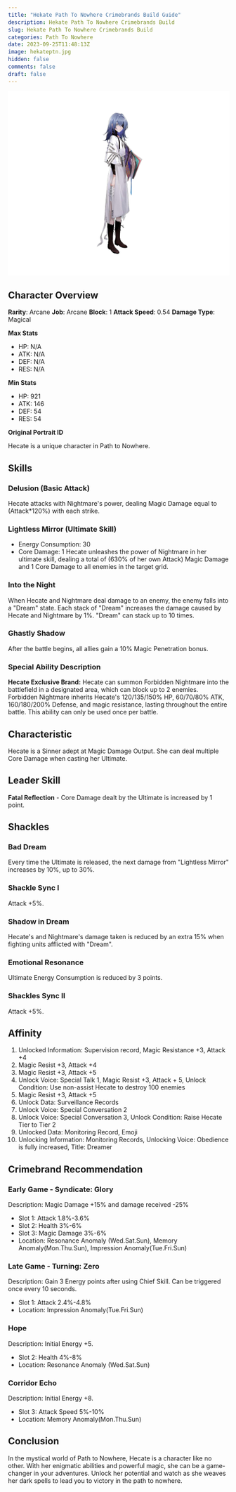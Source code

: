 ```yaml
---
title: "Hekate Path To Nowhere Crimebrands Build Guide"
description: Hekate Path To Nowhere Crimebrands Build
slug: Hekate Path To Nowhere Crimebrands Build
categories: Path To Nowhere
date: 2023-09-25T11:48:13Z
image: hekateptn.jpg
hidden: false
comments: false
draft: false
---
```


![hekate crimebrands](hekateptn.jpg)

## Character Overview

**Rarity**: Arcane
**Job**: Arcane
**Block**: 1
**Attack Speed**: 0.54
**Damage Type**: Magical

**Max Stats**
- HP: N/A
- ATK: N/A
- DEF: N/A
- RES: N/A

**Min Stats**
- HP: 921
- ATK: 146
- DEF: 54
- RES: 54

**Original Portrait ID**

Hecate is a unique character in Path to Nowhere.

## Skills

### Delusion (Basic Attack)
Hecate attacks with Nightmare's power, dealing Magic Damage equal to (Attack*120%) with each strike.

### Lightless Mirror (Ultimate Skill)
- Energy Consumption: 30
- Core Damage: 1
Hecate unleashes the power of Nightmare in her ultimate skill, dealing a total of (630% of her own Attack) Magic Damage and 1 Core Damage to all enemies in the target grid.

### Into the Night
When Hecate and Nightmare deal damage to an enemy, the enemy falls into a "Dream" state. Each stack of "Dream" increases the damage caused by Hecate and Nightmare by 1%. "Dream" can stack up to 10 times.

### Ghastly Shadow
After the battle begins, all allies gain a 10% Magic Penetration bonus.

### Special Ability Description
**Hecate Exclusive Brand:** Hecate can summon Forbidden Nightmare into the battlefield in a designated area, which can block up to 2 enemies. Forbidden Nightmare inherits Hecate's 120/135/150% HP, 60/70/80% ATK, 160/180/200% Defense, and magic resistance, lasting throughout the entire battle. This ability can only be used once per battle.

## Characteristic
Hecate is a Sinner adept at Magic Damage Output. She can deal multiple Core Damage when casting her Ultimate.

## Leader Skill
**Fatal Reflection** - Core Damage dealt by the Ultimate is increased by 1 point.

## Shackles

### Bad Dream
Every time the Ultimate is released, the next damage from "Lightless Mirror" increases by 10%, up to 30%.

### Shackle Sync I
Attack +5%.

### Shadow in Dream
Hecate's and Nightmare's damage taken is reduced by an extra 15% when fighting units afflicted with "Dream".

### Emotional Resonance
Ultimate Energy Consumption is reduced by 3 points.

### Shackles Sync II
Attack +5%.

## Affinity
1. Unlocked Information: Supervision record, Magic Resistance +3, Attack +4
2. Magic Resist +3, Attack +4
3. Magic Resist +3, Attack +5
4. Unlock Voice: Special Talk 1, Magic Resist +3, Attack + 5, Unlock Condition: Use non-assist Hecate to destroy 100 enemies
5. Magic Resist +3, Attack +5
6. Unlock Data: Surveillance Records
7. Unlock Voice: Special Conversation 2
8. Unlock Voice: Special Conversation 3, Unlock Condition: Raise Hecate Tier to Tier 2
9. Unlocked Data: Monitoring Record, Emoji
10. Unlocking Information: Monitoring Records, Unlocking Voice: Obedience is fully increased, Title: Dreamer

## Crimebrand Recommendation

### Early Game - Syndicate: Glory
Description: Magic Damage +15% and damage received -25%
- Slot 1: Attack 1.8%-3.6%
- Slot 2: Health 3%-6%
- Slot 3: Magic Damage 3%-6%
- Location: Resonance Anomaly (Wed.Sat.Sun), Memory Anomaly(Mon.Thu.Sun), Impression Anomaly(Tue.Fri.Sun)

### Late Game - Turning: Zero
Description: Gain 3 Energy points after using Chief Skill. Can be triggered once every 10 seconds.
- Slot 1: Attack 2.4%-4.8%
- Location: Impression Anomaly(Tue.Fri.Sun)

### Hope
Description: Initial Energy +5.
- Slot 2: Health 4%-8%
- Location: Resonance Anomaly (Wed.Sat.Sun)

### Corridor Echo
Description: Initial Energy +8.
- Slot 3: Attack Speed 5%-10%
- Location: Memory Anomaly(Mon.Thu.Sun)

## Conclusion
In the mystical world of Path to Nowhere, Hecate is a character like no other. With her enigmatic abilities and powerful magic, she can be a game-changer in your adventures. Unlock her potential and watch as she weaves her dark spells to lead you to victory in the path to nowhere.